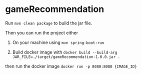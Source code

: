 # gameRecommendation

Run `mvn clean package` to build the jar file.

Then you can run the project either

1. On your machine using `mvn spring-boot:run`

2. Build docker image with `docker build --build-arg JAR_FILE=./target/gameRecommendation-1.0.0.jar .`

then run the docker image `docker run -p 8080:8080 {IMAGE_ID}` 
